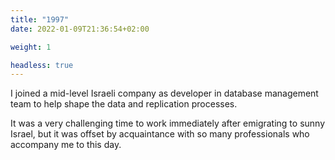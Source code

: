 ```yaml
---
title: "1997"
date: 2022-01-09T21:36:54+02:00

weight: 1

headless: true
---
```


I joined a mid-level Israeli company as developer in database management team to help shape the data and replication
processes.

It was a very challenging time to work immediately after emigrating to sunny Israel, but it was offset by acquaintance
with so many professionals who accompany me to this day.


